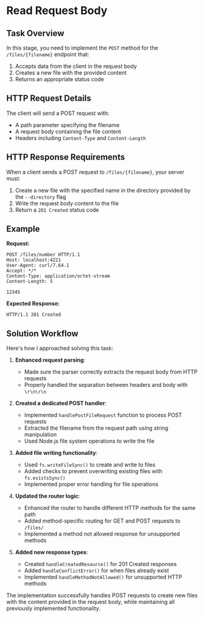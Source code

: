 # Read Request Body

## Task Overview
In this stage, you need to implement the `POST` method for the `/files/{filename}` endpoint that:
1. Accepts data from the client in the request body
2. Creates a new file with the provided content
3. Returns an appropriate status code

## HTTP Request Details
The client will send a POST request with:
- A path parameter specifying the filename
- A request body containing the file content
- Headers including `Content-Type` and `Content-Length`

## HTTP Response Requirements
When a client sends a POST request to `/files/{filename}`, your server must:
1. Create a new file with the specified name in the directory provided by the `--directory` flag
2. Write the request body content to the file
3. Return a `201 Created` status code

## Example
**Request:**
```
POST /files/number HTTP/1.1
Host: localhost:4221
User-Agent: curl/7.64.1
Accept: */*
Content-Type: application/octet-stream
Content-Length: 5

12345
```

**Expected Response:**
```
HTTP/1.1 201 Created
```

## Solution Workflow

Here's how I approached solving this task:

1. **Enhanced request parsing**:
   - Made sure the parser correctly extracts the request body from HTTP requests
   - Properly handled the separation between headers and body with `\r\n\r\n`

2. **Created a dedicated POST handler**:
   - Implemented `handlePostFileRequest` function to process POST requests
   - Extracted the filename from the request path using string manipulation
   - Used Node.js file system operations to write the file

3. **Added file writing functionality**:
   - Used `fs.writeFileSync()` to create and write to files
   - Added checks to prevent overwriting existing files with `fs.existsSync()`
   - Implemented proper error handling for file operations

4. **Updated the router logic**:
   - Enhanced the router to handle different HTTP methods for the same path
   - Added method-specific routing for GET and POST requests to `/files/`
   - Implemented a method not allowed response for unsupported methods

5. **Added new response types**:
   - Created `handleCreatedResource()` for 201 Created responses
   - Added `handleConflictError()` for when files already exist
   - Implemented `handleMethodNotAllowed()` for unsupported HTTP methods

The implementation successfully handles POST requests to create new files with the content provided in the request body, while maintaining all previously implemented functionality.